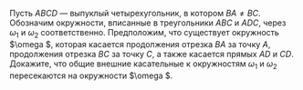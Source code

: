 Пусть $ABCD$ — выпуклый четырехугольник, в котором $BA\ne BC$. Обозначим окружности, вписанные в треугольники $ABC$ и $ADC$, через ${{\omega }_{1}}$ и ${{\omega }_{2}}$ соответственно. Предположим, что существует окружность $\omega $, которая касается продолжения отрезка $BA$ за точку $A$, продолжения отрезка $BC$ за точку $C$, а также касается прямых $AD$ и $CD$. Докажите, что общие внешние касательные к окружностям ${{\omega }_{1}}$ и ${{\omega }_{2}}$ пересекаются на окружности $\omega $.
